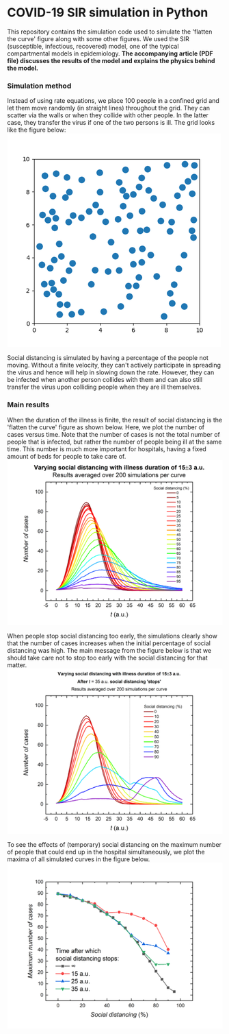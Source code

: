 # COVID-19 SIR simulation in Python
This repository contains the simulation code used to simulate the 'flatten the curve' figure along with some other figures. We used the SIR (susceptible, infectious, recovered) model, one of the typical compartmental models in epidemiology.
**The accompanying article (PDF file) discusses the results of the model and explains the physics behind the model.**

### Simulation method
Instead of using rate equations, we place 100 people in a confined grid and let them move randomly (in straight lines) throughout the grid. They can scatter via the walls or when they collide with other people. In the latter case, they transfer the virus if one of the two persons is ill. The grid looks like the figure below:
![Initialised 10x10 grid with 100 people](https://raw.githubusercontent.com/DaanWielens/covid19-python/master/PersonsFrame.png)

Social distancing is simulated by having a percentage of the people not moving. Without a finite velocity, they can't actively participate in spreading the virus and hence will help in slowing down the rate. However, they can be infected when another person collides with them and can also still transfer the virus upon colliding people when they are ill themselves.

### Main results
When the duration of the illness is finite, the result of social distancing is the 'flatten the curve' figure as shown below. Here, we plot the number of cases versus time. Note that the number of cases is not the total number of people that is infected, but rather the number of people being ill at the same time. This number is much more important for hospitals, having a fixed amount of beds for people to take care of.
![Flatten the curve simulation results](https://raw.githubusercontent.com/DaanWielens/covid19-python/master/covid19_v2_socdist_data5.png)

When people stop social distancing too early, the simulations clearly show that the number of cases increases when the initial percentage of social distancing was high. The main message from the figure below is that we should take care not to stop too early with the social distancing for that matter. 
![Temporary social distancing](https://raw.githubusercontent.com/DaanWielens/covid19-python/master/covid19_v2_socdist35s.png)

To see the effects of (temporary) social distancing on the maximum number of people that could end up in the hospital simultaneously, we plot the maxima of all simulated curves in the figure below. 
![Maxima of simulated curves](https://raw.githubusercontent.com/DaanWielens/covid19-python/master/covid19_v2_tempsocdist.png)
